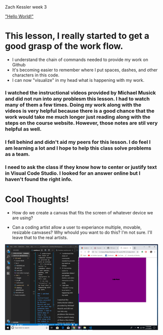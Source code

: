 Zach Kessler week 3

["Hello World!"](https://thatstickysmell.github.io/120-work/HW-3/)

# This lesson, I really started to get a good grasp of the work flow.

 - I understand the chain of commands needed to provide my work on Github
 - It's becoming easier to remember where I put spaces, dashes, and other characters in this code.
 - I can now "visualize" in my head what is happening with my work. 

### I watched the instructional videos provided by Michael Musick and did not run into any problesm this lesson. I had to watch many of them a few times. Doing my work along with the videos is very helpful because there is a good chance that the work would take me much longer just reading along with the steps on the course website. However, those notes are stil very helpful as well. 

### I fell behind and didn't aid my peers for this lesson. I do feel I am learning a lot and I hope to help this class solve problems as a team. 

### I need to ask the class if they know how to center or justify text in Visual Code Studio. I looked for an answer online but I haven't found the right info. 

# Cool Thoughts!
- How do we create a canvas that fits the screen of whatever device we are using?

- Can a coding artist allow a user to experiance multiple, movable, resizable canvases? Why whould you want to do this? I'm not sure. I'll leave that to the real artists. 

![HW3-image]( images/HW3-image.png)